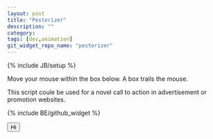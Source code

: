 ```yaml
---
layout: post
title: "Pesterizer"
description: ""
category: 
tags: [dev,animation]
git_widget_repo_name: "pesterizer"
---
```


{% include JB/setup %}

Move your mouse within the box below.  A box trails the mouse.

This script coule be used for a novel call to action in advertisement or promotion websites.

{% include BE/github_widget %}

<link rel="stylesheet" href="{{ site.JB.WIDGET_PATH }}/pesterizer/css/pesterizer.css" media="screen" type="text/css" />
<link rel="stylesheet" href="{{ site.JB.WIDGET_PATH }}/pesterizer/css/app.css" media="screen" type="text/css" />
<div class="pesterizerFrame">
    <button class="youCanStillClickOtherThingsWithPesterizer">Hi</button>
</div>
<script> 
	inlineScript.pesterizer = require.config({
		paths: {
	 		'jQuery': '{{ site.JB.WIDGET_PATH }}/pesterizer/jquery.min'
	 	},
	 	shim: {
	        'jQuery': {
	            exports: '$'
	        }
	    },
     	 context: "pesterizer",
         baseUrl: "{{ site.JB.WIDGET_PATH }}/pesterizer/"
    });
	inlineScript.pesterizer(['app']);
</script>